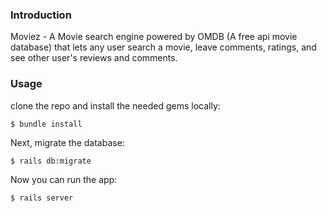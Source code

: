 ### Introduction

Moviez - A Movie search engine powered by OMDB (A free api movie database) that lets any user search a movie, leave comments, ratings, and see other user's reviews and comments.  

### Usage

clone the repo and install the needed gems locally:

```
$ bundle install
```

Next, migrate the database:

```
$ rails db:migrate
```

Now you can run the app:

```
$ rails server
```
